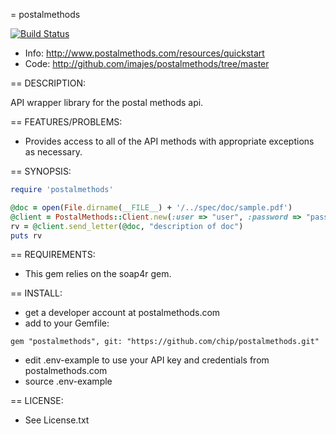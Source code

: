 = postalmethods

[![Build
Status](https://travis-ci.org/chip/postalmethods.svg?branch=wip-rspec-api-key)](https://travis-ci.org/chip/postalmethods)

* Info: http://www.postalmethods.com/resources/quickstart
* Code: http://github.com/imajes/postalmethods/tree/master

== DESCRIPTION:

API wrapper library for the postal methods api.

== FEATURES/PROBLEMS:

* Provides access to all of the API methods with appropriate 
  exceptions as necessary.

== SYNOPSIS:

```ruby
require 'postalmethods'

@doc = open(File.dirname(__FILE__) + '/../spec/doc/sample.pdf')
@client = PostalMethods::Client.new(:user => "user", :password => "password")
rv = @client.send_letter(@doc, "description of doc")
puts rv
```

== REQUIREMENTS:

* This gem relies on the soap4r gem.

== INSTALL:

* get a developer account at postalmethods.com
* add to your Gemfile:

```
gem "postalmethods", git: "https://github.com/chip/postalmethods.git"
```

* edit .env-example to use your API key and credentials from
  postalmethods.com
* source .env-example


== LICENSE:

* See License.txt
